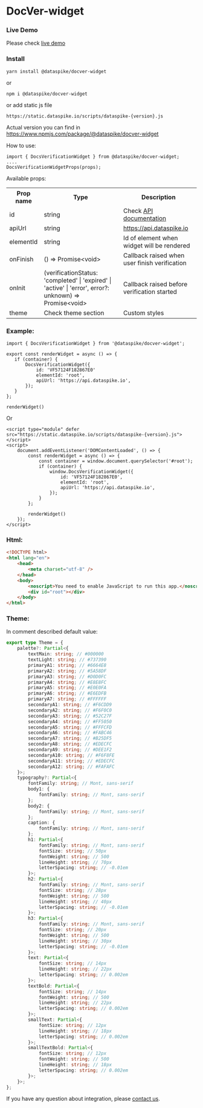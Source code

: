 # DocVer-widget

### Live Demo

Please check <a href="https://dash.dataspike.io/widget/demo" target="_blank">live demo</a>

### Install

``` 
yarn install @dataspike/docver-widget
 ```
or
 ``` 
npm i @dataspike/docver-widget
 ```
or add static js file

 ``` 
https://static.dataspike.io/scripts/dataspike-{version}.js
 ```
Actual version you can find in https://www.npmjs.com/package/@dataspike/docver-widget

How to use:

``` 
import { DocsVerificationWidget } from @dataspike/docver-widget;
....
DocsVerificationWidgetProps(props);
 ```

Available props:

<table>
    <tr>
        <th>Prop name</th>
        <th>Type</th>
        <th>Description</th>
    </tr>
    <tr>
        <td>id</td>
        <td>string</td>
        <td>Check 
            <a target="_blank" 
            href="https://docs.dataspike.io/api#tag/Verifications/operation/create-verification">
                API documentation
            </a>
        </td>
    </tr>
    <tr>
        <td>apiUrl</td>
        <td>string</td>
        <td>
            <a target="_blank" href="https://docs.dataspike.io/api">
                https://api.dataspike.io
            </a>
        </td>
    </tr>
    <tr>
        <td>elementId</td>
        <td>string</td>
        <td>Id of element when widget will be rendered</td>
    </tr>
    <tr>
        <td>onFinish</td>
        <td>() => Promise&lt;void&gt;</td>
        <td>Callback raised when user finish verification</td>
    </tr>
    <tr>
        <td>onInit</td>
        <td>(verificationStatus: 'completed' | 'expired' | 'active' | 'error', error?: unknown) => Promise&lt;void&gt;</td>
        <td>Callback raised before verification started</td>
    </tr>
    <tr>
        <td>theme</td>
        <td>Check theme section</td>
        <td>Custom styles</td>
    </tr>
</table>

### Example:
 ```
import { DocsVerificationWidget } from '@dataspike/docver-widget';

export const renderWidget = async () => {
    if (container) {
        DocsVerificationWidget({
            id: 'VF57124F182867E0'
            elementId: 'root',
            apiUrl: 'https://api.dataspike.io',
        });
    }
};

renderWidget()
 ```

Or

```
<script type="module" defer src="https://static.dataspike.io/scripts/dataspike-{version}.js"></script>
<script>
    document.addEventListener('DOMContentLoaded', () => {
        const renderWidget = async () => {
            const container = window.document.querySelector('#root');
            if (container) {
                window.DocsVerificationWidget({
                    id: 'VF57124F182867E0',
                    elementId: 'root',
                    apiUrl: 'https://api.dataspike.io',
                });
            }
        };

        renderWidget()
    });
</script>
```
### Html:
```html
<!DOCTYPE html>
<html lang="en">
    <head>
        <meta charset="utf-8" />
    </head>
    <body>
        <noscript>You need to enable JavaScript to run this app.</noscript>
        <div id="root"></div>
    </body>
</html>

```

### Theme:
In comment described default value:
```typescript
export type Theme = {
    palette?: Partial<{
        textMain: string; // #000000
        textLight: string; // #737390
        primaryA1: string; // #6664E8
        primaryA2: string; // #5A58DF
        primaryA3: string; // #D0D0FC
        primaryA4: string; // #E8E8FC
        primaryA5: string; // #E0E0FA
        primaryA6: string; // #E6EDFB
        primaryA7: string; // #FFFFFF
        secondaryA1: string; // #F6CDD9
        secondaryA2: string; // #F6F0C0
        secondaryA3: string; // #52C27F
        secondaryA4: string; // #FF5050
        secondaryA5: string; // #FFFCFD
        secondaryA6: string; // #FABC46
        secondaryA7: string; // #B25DF5
        secondaryA8: string; // #EDECFC
        secondaryA9: string; // #DEE1F2
        secondaryA10: string; // #F6F8FE
        secondaryA11: string; // #EDECFC
        secondaryA12: string; // #FAFAFC
    }>;
    typography?: Partial<{
        fontFamily: string; // Mont, sans-serif
        body1: {
            fontFamily: string; // Mont, sans-serif
        };
        body2: {
            fontFamily: string; // Mont, sans-serif
        };
        caption: {
            fontFamily: string; // Mont, sans-serif
        };
        h1: Partial<{
            fontFamily: string; // Mont, sans-serif
            fontSize: string; // 50px
            fontWeight: string; // 500
            lineHeight: string; // 70px
            letterSpacing: string; // -0.01em
        }>;
        h2: Partial<{
            fontFamily: string; // Mont, sans-serif
            fontSize: string; // 28px
            fontWeight: string; // 500
            lineHeight: string; // 40px
            letterSpacing: string; // -0.01em
        }>;
        h3: Partial<{
            fontFamily: string; // Mont, sans-serif
            fontSize: string; // 20px
            fontWeight: string; // 500
            lineHeight: string; // 30px
            letterSpacing: string; // -0.01em
        }>;
        text: Partial<{
            fontSize: string; // 14px
            lineHeight: string; // 22px
            letterSpacing: string; // 0.002em
        }>;
        textBold: Partial<{
            fontSize: string; // 14px
            fontWeight: string; // 500
            lineHeight: string; // 22px
            letterSpacing: string; // 0.002em
        }>;
        smallText: Partial<{
            fontSize: string; // 12px
            lineHeight: string; // 18px
            letterSpacing: string; // 0.002em
        }>;
        smallTextBold: Partial<{
            fontSize: string; // 12px
            fontWeight: string; // 500
            lineHeight: string; // 18px
            letterSpacing: string; // 0.002em
        }>;
    }>;
};
```


If you have any question about integration, please [contact us](https://www.dataspike.io/contact-us).
